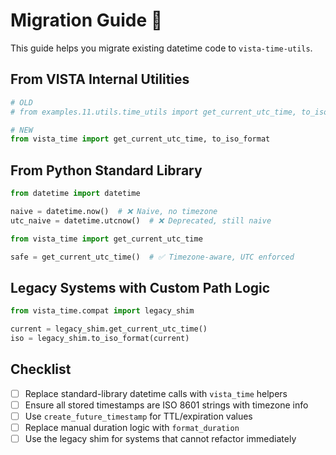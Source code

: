 # Migration Guide 🔄

This guide helps you migrate existing datetime code to `vista-time-utils`.

## From VISTA Internal Utilities

```python
# OLD
# from examples.11.utils.time_utils import get_current_utc_time, to_iso_format

# NEW
from vista_time import get_current_utc_time, to_iso_format
```

## From Python Standard Library

```python
from datetime import datetime

naive = datetime.now()  # ❌ Naive, no timezone
utc_naive = datetime.utcnow()  # ❌ Deprecated, still naive

from vista_time import get_current_utc_time

safe = get_current_utc_time()  # ✅ Timezone-aware, UTC enforced
```

## Legacy Systems with Custom Path Logic

```python
from vista_time.compat import legacy_shim

current = legacy_shim.get_current_utc_time()
iso = legacy_shim.to_iso_format(current)
```

## Checklist

- [ ] Replace standard-library datetime calls with `vista_time` helpers
- [ ] Ensure all stored timestamps are ISO 8601 strings with timezone info
- [ ] Use `create_future_timestamp` for TTL/expiration values
- [ ] Replace manual duration logic with `format_duration`
- [ ] Use the legacy shim for systems that cannot refactor immediately
